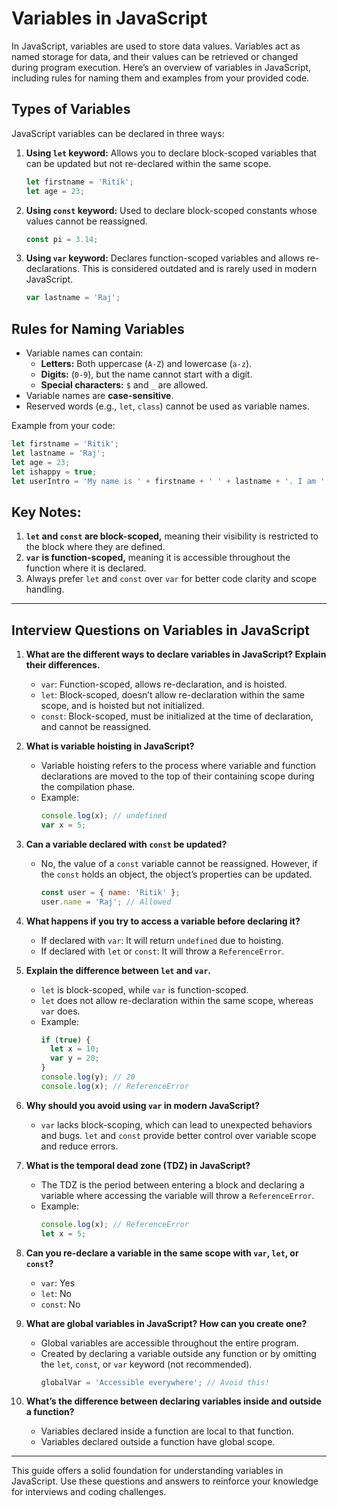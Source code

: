 # Variables in JavaScript

In JavaScript, variables are used to store data values. Variables act as named storage for data, and their values can be retrieved or changed during program execution. Here’s an overview of variables in JavaScript, including rules for naming them and examples from your provided code.

## Types of Variables
JavaScript variables can be declared in three ways:

1. **Using `let` keyword:** Allows you to declare block-scoped variables that can be updated but not re-declared within the same scope.
   ```javascript
   let firstname = 'Ritik';
   let age = 23;
   ```

2. **Using `const` keyword:** Used to declare block-scoped constants whose values cannot be reassigned.
   ```javascript
   const pi = 3.14;
   ```

3. **Using `var` keyword:** Declares function-scoped variables and allows re-declarations. This is considered outdated and is rarely used in modern JavaScript.
   ```javascript
   var lastname = 'Raj';
   ```

## Rules for Naming Variables
- Variable names can contain:
  - **Letters:** Both uppercase (`A-Z`) and lowercase (`a-z`).
  - **Digits:** (`0-9`), but the name cannot start with a digit.
  - **Special characters:** `$` and `_` are allowed.
- Variable names are **case-sensitive**.
- Reserved words (e.g., `let`, `class`) cannot be used as variable names.

Example from your code:
```javascript
let firstname = 'Ritik';
let lastname = 'Raj';
let age = 23;
let ishappy = true;
let userIntro = 'My name is ' + firstname + ' ' + lastname + '. I am ' + age + ' years old.';
```

## Key Notes:
1. **`let` and `const` are block-scoped,** meaning their visibility is restricted to the block where they are defined.
2. **`var` is function-scoped,** meaning it is accessible throughout the function where it is declared.
3. Always prefer `let` and `const` over `var` for better code clarity and scope handling.

---

## Interview Questions on Variables in JavaScript

1. **What are the different ways to declare variables in JavaScript? Explain their differences.**
   - `var`: Function-scoped, allows re-declaration, and is hoisted.
   - `let`: Block-scoped, doesn’t allow re-declaration within the same scope, and is hoisted but not initialized.
   - `const`: Block-scoped, must be initialized at the time of declaration, and cannot be reassigned.

2. **What is variable hoisting in JavaScript?**
   - Variable hoisting refers to the process where variable and function declarations are moved to the top of their containing scope during the compilation phase.
   - Example:
     ```javascript
     console.log(x); // undefined
     var x = 5;
     ```

3. **Can a variable declared with `const` be updated?**
   - No, the value of a `const` variable cannot be reassigned. However, if the `const` holds an object, the object’s properties can be updated.
     ```javascript
     const user = { name: 'Ritik' };
     user.name = 'Raj'; // Allowed
     ```

4. **What happens if you try to access a variable before declaring it?**
   - If declared with `var`: It will return `undefined` due to hoisting.
   - If declared with `let` or `const`: It will throw a `ReferenceError`.

5. **Explain the difference between `let` and `var`.**
   - `let` is block-scoped, while `var` is function-scoped.
   - `let` does not allow re-declaration within the same scope, whereas `var` does.
   - Example:
     ```javascript
     if (true) {
       let x = 10;
       var y = 20;
     }
     console.log(y); // 20
     console.log(x); // ReferenceError
     ```

6. **Why should you avoid using `var` in modern JavaScript?**
   - `var` lacks block-scoping, which can lead to unexpected behaviors and bugs. `let` and `const` provide better control over variable scope and reduce errors.

7. **What is the temporal dead zone (TDZ) in JavaScript?**
   - The TDZ is the period between entering a block and declaring a variable where accessing the variable will throw a `ReferenceError`.
   - Example:
     ```javascript
     console.log(x); // ReferenceError
     let x = 5;
     ```

8. **Can you re-declare a variable in the same scope with `var`, `let`, or `const`?**
   - `var`: Yes
   - `let`: No
   - `const`: No

9. **What are global variables in JavaScript? How can you create one?**
   - Global variables are accessible throughout the entire program.
   - Created by declaring a variable outside any function or by omitting the `let`, `const`, or `var` keyword (not recommended).
     ```javascript
     globalVar = 'Accessible everywhere'; // Avoid this!
     ```

10. **What’s the difference between declaring variables inside and outside a function?**
    - Variables declared inside a function are local to that function.
    - Variables declared outside a function have global scope.

---
This guide offers a solid foundation for understanding variables in JavaScript. Use these questions and answers to reinforce your knowledge for interviews and coding challenges.

